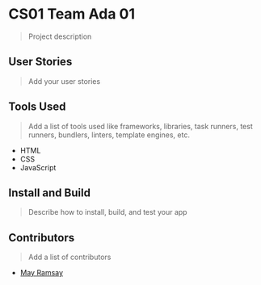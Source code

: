# CS01 Team Ada 01

> Project description

## User Stories

> Add your user stories

## Tools Used

> Add a list of tools used like frameworks, libraries, task runners, test runners, bundlers, linters, template engines, etc.
- HTML
- CSS
- JavaScript

## Install and Build

> Describe how to install, build, and test your app

## Contributors

> Add a list of contributors

- [May Ramsay](https://github.com/mayramsay)


